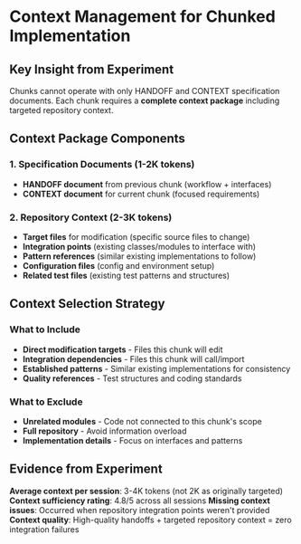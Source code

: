 # Context Management for Chunked Implementation

## Key Insight from Experiment
Chunks cannot operate with only HANDOFF and CONTEXT specification documents. Each chunk requires a **complete context package** including targeted repository context.

## Context Package Components

### 1. Specification Documents (1-2K tokens)
- **HANDOFF document** from previous chunk (workflow + interfaces)
- **CONTEXT document** for current chunk (focused requirements)

### 2. Repository Context (2-3K tokens)
- **Target files** for modification (specific source files to change)
- **Integration points** (existing classes/modules to interface with)  
- **Pattern references** (similar existing implementations to follow)
- **Configuration files** (config and environment setup)
- **Related test files** (existing test patterns and structures)

## Context Selection Strategy

### What to Include
- **Direct modification targets** - Files this chunk will edit
- **Integration dependencies** - Files this chunk will call/import
- **Established patterns** - Similar existing implementations for consistency
- **Quality references** - Test structures and coding standards

### What to Exclude
- **Unrelated modules** - Code not connected to this chunk's scope
- **Full repository** - Avoid information overload
- **Implementation details** - Focus on interfaces and patterns

## Evidence from Experiment

**Average context per session**: 3-4K tokens (not 2K as originally targeted)
**Context sufficiency rating**: 4.8/5 across all sessions
**Missing context issues**: Occurred when repository integration points weren't provided
**Context quality**: High-quality handoffs + targeted repository context = zero integration failures